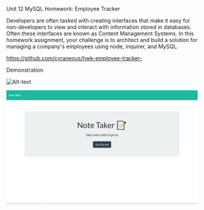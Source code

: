 Unit 12 MySQL Homework: Employee Tracker

Developers are often tasked with creating interfaces that make it easy for non-developers to view and interact with information stored in databases. Often these interfaces are known as Content Management Systems. In this homework assignment, your challenge is to architect and build a solution for managing a company's employees using node, inquirer, and MySQL.

https://github.com/cyraneous/hwk-employee-tracker-



Demonstration



![Alt-text](https://drive.google.com/file/d/1L70M47jlKQaJudGNRktt09St9qFqnRhN/view)



![Alt-text](https://github.com/cyraneous/hwk-11-note-taker/blob/master/Main%20Page.JPG)





